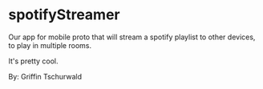 spotifyStreamer
===============

Our app for mobile proto that will stream a spotify playlist to other devices, to play in multiple rooms.

It's pretty cool.

By: Griffin Tschurwald
